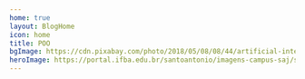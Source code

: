 ```yaml
---
home: true
layout: BlogHome
icon: home
title: POO
bgImage: https://cdn.pixabay.com/photo/2018/05/08/08/44/artificial-intelligence-3382507_960_720.jpg
heroImage: https://portal.ifba.edu.br/santoantonio/imagens-campus-saj/santoantoniodejesus160x240px.jpg
---
```


